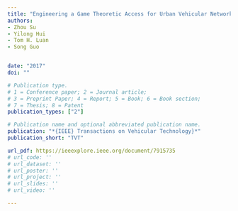 ```yaml
---
title: "Engineering a Game Theoretic Access for Urban Vehicular Networks"
authors:
- Zhou Su
- Yilong Hui
- Tom H. Luan
- Song Guo


date: "2017"
doi: ""

# Publication type.
# 1 = Conference paper; 2 = Journal article;
# 3 = Preprint Paper; 4 = Report; 5 = Book; 6 = Book section;
# 7 = Thesis; 8 = Patent
publication_types: ["2"]

# Publication name and optional abbreviated publication name.
publication: "*{IEEE} Transactions on Vehicular Technology}*"
publication_short: "TVT"

url_pdf: https://ieeexplore.ieee.org/document/7915735
# url_code: ''
# url_dataset: ''
# url_poster: ''
# url_project: ''
# url_slides: ''
# url_video: ''

---
```

